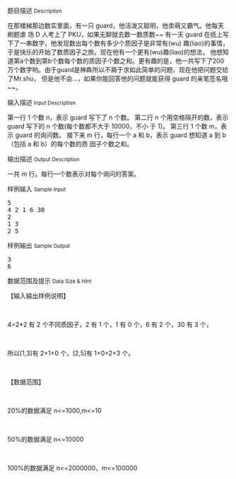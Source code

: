 <div class="panel panel-default">
<div class="area-title">
<span>
题目描述
<small>Description</small>
</span></div>
<div class="panel-body">

<p><span>在那楼梯那边数实里面，有一只 guard，他活泼又聪明，他卖萌又霸气。他每天刷题虐 场 D 人考上了 PKU，如果无聊就去数一数质数~~ 有一天 guard 在纸上写下了一串数字，他发现数出每个数有多少个质因子是非常有(wu) 趣(liao)的事情，于是快乐的开始了数质因子之旅。现在他有一个更有(wu)趣(liao)的想法， 他想知道第a个数到第b个数每个数的质因子个数之和。更有趣的是，他一共写下了200 万个数字哟。由于guard是神犇所以不屑于求如此简单的问题，现在他把问题交给了Mr.shu， 但是他不会…，如果你能回答他的问题就能获得 guard 的亲笔签名哦~~。</span></p>

</div>
</div>

<div class="panel panel-default">
<div class="area-title">
<span>
输入描述
<small>Input Description</small>
</span></div>
<div class="panel-body">
<p><span>第一行 1 个数 n，表示 guard 写下了 n 个数。 第二行 n 个用空格隔开的数，表示 guard 写下的 n 个数(每个数都不大于 10000，不小 于 1)。 第三行 1 个数 m，表示 guard 的询问数。 接下来 m 行，每行一个 a 和 b，表示 guard 想知道 a 到 b（包括 a 和 b）的每个数的质 因子个数之和。</span></p>

</div>
</div>
<div  class="panel panel-default">
<div class="area-title">
<span>
输出描述
<small>Output Description</small>
</span></div>
<div class="panel-body">

<p><span>一共 m 行。每行一个数表示对每个询问的答案。</span></p>

</div>
</div>


<div class="panel panel-default">
<div class="area-title">
<span>
样例输入
<small>Sample Input</small>
</span></div>
<div class="panel-body">
<pre>5
4 2 1 6 30
2
1 3
2 5 </pre>

</div>
</div>

<div class="panel panel-default">
<div class="area-title">
<span>
样例输出
<small>Sample Output</small>
</span></div>
<div class="panel-body">
<pre>3
6</pre>

</div>
</div>

<div class="panel panel-default">
<div class="area-title">
<span>
数据范围及提示
<small>Data Size & Hint</small>
</span></div>
<div class="panel-body">
<p><span><span>【输入输出样例说明】</span></span></p>
<p> </p>
<p><span><span>4=2*2 有 2 个不同质因子，2 有 1 个，1 有 0 个，6 有 2 个，30 有 3 个，</span></span></p>
<p> </p>
<p><span><span>所以[1,3]有 2+1+0 个，[2,5]有 1+0+2+3 个。</span></span></p>
<p> </p>
<p><span><span>【数据范围】</span></span></p>
<p> </p>
<p><span><span>20%的数据满足 n&lt;=1000,m&lt;=10</span></span></p>
<p> </p>
<p><span><span>50%的数据满足 n&lt;=10000</span></span></p>
<p> </p>
<p><span><span>100%的数据满足 n&lt;=2000000，m&lt;=100000</span></span></p>
</div>
</div>